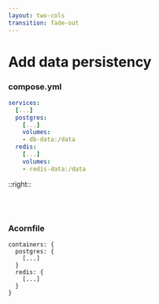 ```yaml
---
layout: two-cols
transition: fade-out
---
```


# Add data persistency

### compose.yml

```yaml {3,5-7,9,10} {maxHeight:'350px'}
services:
  [...]
  postgres:
    [...]
    volumes:
    - db-data:/data
  redis:
    [...]
    volumes:
    - redis-data:/data
```

::right::

<br />

<br />

### Acornfile

```cue {monaco} {height:'350px'}
containers: {
  postgres: {
    [...]
  }
  redis: {
    [...]
  }
}
```